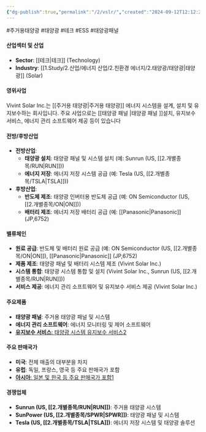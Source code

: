 ```yaml
---
{"dg-publish":true,"permalink":"/2/vslr/","created":"2024-09-12T12:12:28.041+09:00","updated":"2025-07-29T21:37:05.369+09:00"}
---
```


#주거용태양광 #태양광 #테크 #ESS #태양광패널 


#### 산업섹터 및 산업

- **Sector**: [[테크\|테크]] (Technology)
- **Industry**: [[1.Study/2.산업/에너지 산업/2.친환경 에너지/2.태양광/태양광\|태양광]] (Solar)

#### 영위사업

Vivint Solar Inc.는 [[주거용 태양광\|주거용 태양광]] 에너지 시스템을 설계, 설치 및 유지보수하는 회사입니다. 주요 사업으로는 [[태양광 패널 \|태양광 패널 ]]설치, 유지보수 서비스, 에너지 관리 소프트웨어 제공 등이 있습니다

#### 전방/후방산업

- **전방산업**:
    - **태양광 설치**: 태양광 패널 및 시스템 설치 (예: Sunrun (US, [[2.개별종목/RUN\|RUN]]))
    - **에너지 저장**: 에너지 저장 시스템 공급 (예: Tesla (US, [[2.개별종목/TSLA\|TSLA]]))
- **후방산업**:
    - **반도체 제조**: 태양광 인버터용 반도체 공급 (예: ON Semiconductor (US, [[2.개별종목/ON\|ON]]))
    - **배터리 제조**: 에너지 저장 배터리 공급 (예: [[Panasonic\|Panasonic]] (JP,6752)

#### 밸류체인

- **원료 공급**: 반도체 및 배터리 원료 공급 (예: ON Semiconductor (US, [[2.개별종목/ON\|ON]]), [[Panasonic\|Panasonic]] (JP,6752)
- **제품 제조**: 태양광 패널 및 배터리 시스템 제조 (Vivint Solar Inc.)
- **시스템 통합**: 태양광 시스템 통합 및 설치 (Vivint Solar Inc., Sunrun (US, [[2.개별종목/RUN\|RUN]]))
- **서비스 제공**: 에너지 관리 소프트웨어 및 유지보수 서비스 제공 (Vivint Solar Inc.)

#### 주요제품

- **태양광 패널**: 주거용 태양광 패널 및 시스템
- **에너지 관리 소프트웨어**: 에너지 모니터링 및 제어 소프트웨어
- [**유지보수 서비스**: 태양광 시스템 유지보수 서비스](https://www.investing.com/equities/vivint-solar-inc)[2](https://www.barchart.com/stocks/quotes/VSLR)

#### 주요 판매국가

- **미국**: 전체 매출의 대부분을 차지
- **유럽**: 독일, 프랑스, 영국 등 주요 판매국가 포함
- [**아시아**: 일본 및 한국 등 주요 판매국가 포함](https://www.investing.com/equities/vivint-solar-inc)[1](https://www.investing.com/equities/vivint-solar-inc)

#### 경쟁업체

- **Sunrun (US, [[2.개별종목/RUN\|RUN]])**: 주거용 태양광 시스템
- **SunPower (US, [[2.개별종목/SPWR\|SPWR]])**: 태양광 패널 및 시스템
- **Tesla (US, [[2.개별종목/TSLA\|TSLA]])**: 에너지 저장 시스템 및 태양광 솔루션
